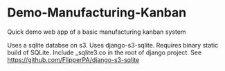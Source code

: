 # Demo-Manufacturing-Kanban
Quick demo web app of a basic manufacturing kanban system

Uses a sqlite databse on s3. Uses django-s3-sqlite. Requires binary static build of SQLite. Include _sqlite3.co in the root of django project. See https://github.com/FlipperPA/django-s3-sqlite